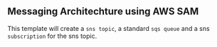 ## Messaging Architechture using AWS SAM
This template will create a `sns topic`, a standard `sqs queue` and a sns `subscription` for the sns topic.